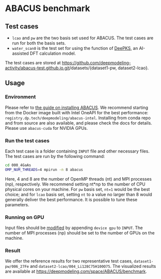 # ABACUS benchmark

## Test cases

- `lcao` and `pw` are the two basis set used for ABACUS. The test cases are run for both the basis sets.
- `water_scan0` is the test set for using the function of [DeePKS](https://abacus.deepmodeling.com/en/latest/advanced/interface/deepks.html), an AI-assisted DFT calculation model.

The test cases are stored at <https://github.com/deepmodeling-activity/abacus-test.github.io.git>/datasets/{dataset1-pw, dataset2-lcao}.

## Usage

### Environment

Please refer to [the guide on installing ABACUS](https://abacus.deepmodeling.com/en/latest/quick_start/easy_install.html). We recommend starting from the Docker image built with Intel OneAPI for the best performance: `registry.dp.tech/deepmodeling/abacus-intel`. Installing from conda repo and from source are also available, and please check the docs for details. Please use `abacus-cuda` for NVIDIA GPUs.

### Run the test cases

Each test case is a folder containing `INPUT` file and other necessary files. The test cases are run by the following command:

```bash
cd 000_4GaAs
OMP_NUM_THREADS=4 mpirun -n 8 abacus
```

Here, 4 and 8 are the number of OpenMP threads (nt) and MPI processes (np), respectively.
We recommend setting nt*np to the number of CPU physical cores on your machine.
For `pw` basis set, `nt=1` would be the best choice; and for `lcao` basis set, setting `nt` to a value no larger than 8 would generally deliver the best performance.
It is possible to tune these parameters.

### Running on GPU

Input files should be [modified](https://abacus.deepmodeling.com/en/latest/advanced/acceleration/cuda.html#run-with-the-gpu-support-by-editing-the-input-script) by appending `device gpu` to `INPUT`.
The number of MPI processes (np) should be set to the number of GPUs on the machine.

### Result

We offer the reference results for two representative test cases, `dataset1-pw/006_27Fe` and `dataset2-lcao/004_Li128C75H100O75`.
The visualized results are available at <https://deepmodeling.com/space/ABACUS/benchmark>.
